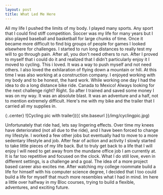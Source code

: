 ```yaml
---
layout: post
title: What Led Me Here
---
```

All my life I pushed the limits of my body. I played many sports. Any sport that I could find stiff competition. Soccer was my life for many years but I also played baseball and basketball for large chunks of time. Once it became more difficult to find big groups of people for games I looked elsewhere for challenges. I started to run long distances to really test my will to go through pain. After all, you don't need others to run. After I proved to myself that i could do it and realized that I didn't particularly enjoy it I moved to cycling. This i loved. It was a way to push myself and not need others. I also loved the exhilaration of flying down a mountain or hill. At this time I was also working at a construction company. I enjoyed working with my body and to be honest, the hard work. While working one day I had the idea to do a long distance bike ride. Canada to Mexico! Always looking for the next challenge right? Right. So after I trained and saved some money I was on my way. It was an absolute blast. It was an adventure and a half, not to mention extremely difficult. Here's me with my bike and the trailer that I carried all my supplies in.

{:.center}
![Cycling pic with trailer]({{ site.baseurl }}/img/cyclingpic.jpg)

Unfortunately that ride had, lets say lingering effects. Over time my knees have deteriorated (not all due to the ride), and I have been forced to change my lifestyle. I worked a few other jobs but eventually had to move to a more sedentary lifestyle and job. After fear of action and activity I slowly started to take little pieces of my life back. But to truly get back to a life that I will enjoy I will need to get away from the mundane office job I am currently at. It is far too repetitive and focused on the clock. What I do still love, even in different settings, is a challenge and a goal. The idea of a more project based career also excites me. After watching my college roommate build a life for himself with his computer science degree, I decided that I too could build a life for myself that much more resembles what I had in mind. Im here a little over halfway in my Bloc courses, trying to build a flexible, adventures, and exciting future.

